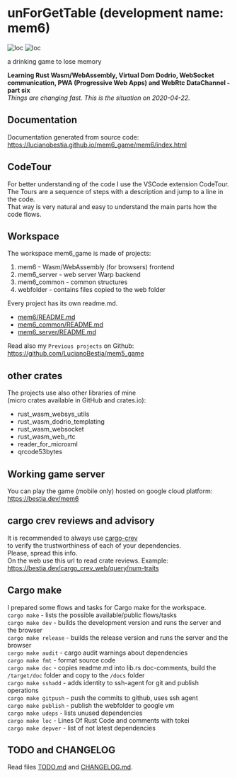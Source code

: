 # unForGetTable (development name: mem6)

![loc](https://img.shields.io/badge/lines_of_Rust_code-3129-success)
![loc](https://img.shields.io/badge/lines_of_docs/comments-1335-informational)

a drinking game to lose memory  

**Learning Rust Wasm/WebAssembly, Virtual Dom Dodrio, WebSocket communication, PWA (Progressive Web Apps) and WebRtc DataChannel - part six**  
*Things are changing fast. This is the situation on 2020-04-22.*

## Documentation

Documentation generated from source code:  
<https://lucianobestia.github.io/mem6_game/mem6/index.html>  

## CodeTour

For better understanding of the code I use the VSCode extension CodeTour.  
The Tours are a sequence of steps with a description and jump to a line in the code.  
That way is very natural and easy to understand the main parts how the code flows.  

## Workspace

The workspace mem6_game is made of projects:  

1. mem6 - Wasm/WebAssembly (for browsers) frontend  
2. mem6_server - web server Warp backend  
3. mem6_common - common structures  
4. webfolder - contains files copied to the web folder

Every project has its own readme.md.  

- [mem6/README.md](
https://github.com/LucianoBestia/mem6_game/blob/master/mem6/README.md)  
- [mem6_common/README.md](https://github.com/LucianoBestia/mem6_game/blob/master/mem6_common/README.md)  
- [mem6_server/README.md](https://github.com/LucianoBestia/mem6_game/blob/master/mem6_server/README.md)  
  
Read also my `Previous projects` on Github:  
<https://github.com/LucianoBestia/mem5_game>  

## other crates

The projects use also other libraries of mine  
(micro crates available in GitHub and crates.io):

- rust_wasm_websys_utils
- rust_wasm_dodrio_templating
- rust_wasm_websocket
- rust_wasm_web_rtc
- reader_for_microxml
- qrcode53bytes

## Working game server

You can play the game (mobile only) hosted on google cloud platform:  
<https://bestia.dev/mem6>  

## cargo crev reviews and advisory

It is recommended to always use [cargo-crev](https://github.com/crev-dev/cargo-crev)  
to verify the trustworthiness of each of your dependencies.  
Please, spread this info.  
On the web use this url to read crate reviews. Example:  
<https://bestia.dev/cargo_crev_web/query/num-traits>  

## Cargo make

I prepared some flows and tasks for Cargo make for the workspace.  
`cargo make` - lists the possible available/public flows/tasks  
`cargo make dev` - builds the development version and runs the server and the browser  
`cargo make release` - builds the release version and runs the server and the browser  
`cargo make audit` - cargo audit warnings about dependencies  
`cargo make fmt` - format source code  
`cargo make doc` - copies readme.md into lib.rs doc-comments, build the `/target/doc` folder and copy to the `/docs` folder  
`cargo make sshadd` - adds identity to ssh-agent for git and publish operations  
`cargo make gitpush` - push the commits to github, uses ssh agent  
`cargo make publish` - publish the webfolder to google vm  
`cargo make udeps` - lists unused dependencies  
`cargo make loc` - Lines Of Rust Code and comments with tokei  
`cargo make depver` - list of not latest dependencies  

## TODO and CHANGELOG

Read files [TODO.md](https://github.com/LucianoBestia/mem6_game/blob/master/TODO.md) and [CHANGELOG.md](https://github.com/LucianoBestia/mem6_game/blob/master/CHANGELOG.md).  
